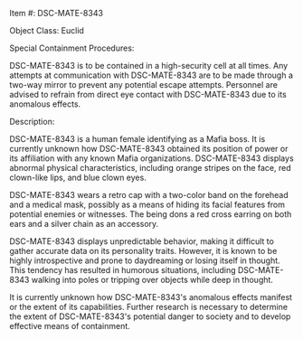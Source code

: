 Item #: DSC-MATE-8343

Object Class: Euclid

Special Containment Procedures:

DSC-MATE-8343 is to be contained in a high-security cell at all times. Any attempts at communication with DSC-MATE-8343 are to be made through a two-way mirror to prevent any potential escape attempts. Personnel are advised to refrain from direct eye contact with DSC-MATE-8343 due to its anomalous effects.

Description:

DSC-MATE-8343 is a human female identifying as a Mafia boss. It is currently unknown how DSC-MATE-8343 obtained its position of power or its affiliation with any known Mafia organizations. DSC-MATE-8343 displays abnormal physical characteristics, including orange stripes on the face, red clown-like lips, and blue clown eyes.

DSC-MATE-8343 wears a retro cap with a two-color band on the forehead and a medical mask, possibly as a means of hiding its facial features from potential enemies or witnesses. The being dons a red cross earring on both ears and a silver chain as an accessory.

DSC-MATE-8343 displays unpredictable behavior, making it difficult to gather accurate data on its personality traits. However, it is known to be highly introspective and prone to daydreaming or losing itself in thought. This tendency has resulted in humorous situations, including DSC-MATE-8343 walking into poles or tripping over objects while deep in thought.

It is currently unknown how DSC-MATE-8343's anomalous effects manifest or the extent of its capabilities. Further research is necessary to determine the extent of DSC-MATE-8343's potential danger to society and to develop effective means of containment.